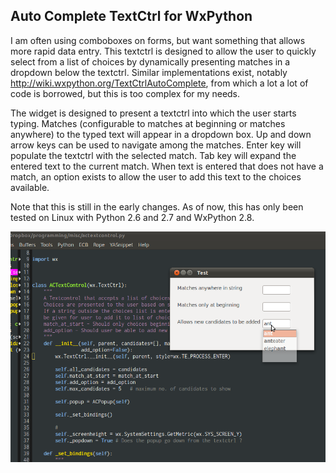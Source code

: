 Auto Complete TextCtrl for WxPython
-----------------------------------

I am often using comboboxes on forms, but want something that allows
more rapid data entry. This textctrl is designed to allow the user
to quickly select from a list of choices by dynamically presenting
matches in a dropdown below the textctrl. Similar implementations exist,
notably http://wiki.wxpython.org/TextCtrlAutoComplete, from which a lot
a lot of code is borrowed, but this is too complex for my needs.

The widget is designed to present a textctrl into which the user starts
typing. Matches (configurable to matches at beginning or matches anywhere)
to the typed text will appear in a dropdown box. Up and down arrow keys can
be used to navigate among the matches. Enter key will populate the textctrl
with the selected match. Tab key will expand the entered text to the current
match. When text is entered that does not have a match, an option exists to
allow the user to add this text to the choices available.

Note that this is still in the early changes. As of now, this has only been
tested on Linux with Python 2.6 and 2.7 and WxPython 2.8.

![](https://github.com/RajaS/ACTextCtrl/raw/master/screenshot.png)